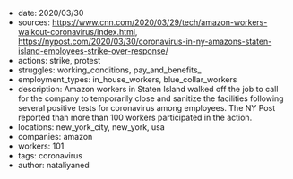 - date: 2020/03/30
- sources: https://www.cnn.com/2020/03/29/tech/amazon-workers-walkout-coronavirus/index.html, https://nypost.com/2020/03/30/coronavirus-in-ny-amazons-staten-island-employees-strike-over-response/
- actions: strike, protest
- struggles: working_conditions, pay_and_benefits_
- employment_types: in_house_workers, blue_collar_workers
- description: Amazon workers in Staten Island walked off the job to call for the company to temporarily close and sanitize the facilities following several positive tests for coronavirus among employees. The NY Post reported than more than 100 workers participated in the action.
- locations: new_york_city, new_york, usa
- companies: amazon
- workers: 101
- tags: coronavirus
- author: nataliyaned
